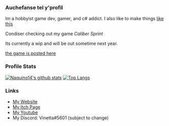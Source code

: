 ### Auchefanse tel y'profil

Im a hobbyist game dev, gamer, and c# addict.
I also like to make things [like this](https://www.google.com/amp/s/amp.reddit.com/r/hoggit/comments/fvr1jl/i_see_alls_yalls_nice_pcs_and_hotas_setups_and/)

Condiser checking out my game *Caliber Sprint*

Its currently a wip and will be out sometime next year.

[the game is posted here](https://naquino14.itch.io/caliber-sprint)

### Profile Stats
[![Naquino14's github stats](https://github-readme-stats.vercel.app/api?username=naquino14&show_icons=true)](https://github.com/anuraghazra/github-readme-stats)
[![Top Langs](https://github-readme-stats.vercel.app/api/top-langs/?username=naquino14)](https://github.com/anuraghazra/github-readme-stats)

### Links

* [My Website](http://naquino14.c1.biz)
* [My Itch Page](https://naquino14.itch.io)
* [My Youtube](https://m.youtube.com/channel/UCXxIB63hD8_aQd82uNT8Iug)
* My Discord: Vinetta#5601 (subject to change)

